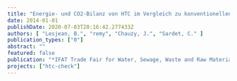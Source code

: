 ```yaml
---
title: "Energie- und CO2-Bilanz von HTC im Vergleich zu konventionellen Verfahren der Klärschlammbehandlung"
date: 2014-01-01
publishDate: 2020-07-03T20:16:42.277433Z
authors: [ "Lesjean, B.", "remy", "Chauzy, J.", "Sardet, C." ]
publication_types: ["0"]
abstract: ""
featured: false
publication: "*IFAT Trade Fair for Water, Sewage, Waste and Raw Materials Management - Veranstaltung des Bundesverbands HTC*"
projects: ["htc-check"]
---
```


